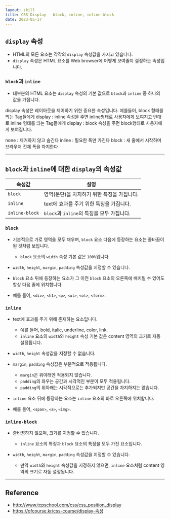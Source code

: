```yaml
---
layout: skill
title: CSS Display - block, inline, inline-block
date: 2023-05-17
---
```



## `display` 속성

- HTML의 모든 요소는 각각의 `display` 속성값을 가지고 있습니다.
- `display` 속성은 HTML 요소를 Web browser에 어떻게 보여줄지 결정하는 속성입니다.


### `block`과 `inline`

- 대부분의 HTML 요소는 `display` 속성의 기본 값으로 `block`과 `inline` 중 하나의 값을 가집니다.



display 속성은 레이아웃을 제어하기 위한 중요한 속성입니다.
예를들어, block 형태를 띄는 Tag들에게 display : inline 속성을 주면 inline형태로 사용자에게 보여지고
반대로 inline 형태를 띄는 Tag들에게 display : block 속성을 주면 block형태로 사용자에게 보여집니다.

none : 제거하지 않고 숨긴다
inline : 필요한 폭만 가진다
block : 새 줄에서 시작하며 브라우저 전체 폭을 차지한다

---


## `block`과 `inline`에 대한 `display`의 속성값

| 속성값 | 설명 |
| --- | --- |
| `block` | 영역(문단)을 차지하기 위한 특징을 가집니다. |
| `inline` | text에 효과를 주기 위한 특징을 가집니다. |
| `inline-block` | `block`과 `inline`의 특징을 모두 가집니다. |


### `block`

- 기본적으로 가로 영역을 모두 채우며, `block` 요소 다음에 등장하는 요소는 줄바꿈이 된 것처럼 보입니다.
    - `block` 요소의 `width` 속성 기본 값은 `100%`입니다.

- `width`, `height`, `margin`, `padding` 속성값을 지정할 수 있습니다.
- `block` 요소 뒤에 등장하는 요소가 그 이전 `block` 요소의 오른쪽에 배치될 수 있어도 항상 다음 줄에 위치합니다.

- 예를 들어, `<div>`, `<h1>`, `<p>`, `<ul>`, `<ol>`, `<form>`.


### `inline`

- text에 효과를 주기 위해 존재하는 요소입니다.
    - 예를 들어, bold, italic, underline, color, link.
    - `inline` 요소의 `width`와 `height` 속성 기본 값은 content 영역의 크기로 자동 설정됩니다.

- `width`, `height` 속성값을 지정할 수 없습니다.
- `margin`, `padding` 속성값은 부분적으로 적용됩니다.
    - `margin`은 위아래엔 적용되지 않습니다.
    - `padding`의 좌우는 공간과 시각적인 부분이 모두 적용됩니다.
    - `padding`의 위아래는 시각적으로는 추가되지만 공간을 차지하지는 않습니다.

- `inline` 요소 뒤에 등장하는 요소는 `inline` 요소의 바로 오른쪽에 위치합니다.

- 예를 들어, `<span>`, `<a>`, `<img>`.


### `inline-block`

- 줄바꿈하지 않으며, 크기를 지정할 수 있습니다.
    - `inline` 요소의 특징과 `block` 요소의 특징을 모두 가진 요소입니다.

- `width`, `height`, `margin`, `padding` 속성값을 지정할 수 있습니다.
    - 만약 `width`와 `height` 속성값을 지정하지 않으면, `inline` 요소처럼 content 영역의 크기로 자동 설정됩니다.


---


## Reference

- <http://www.tcpschool.com/css/css_position_display>
- <https://ofcourse.kr/css-course/display-속성>
